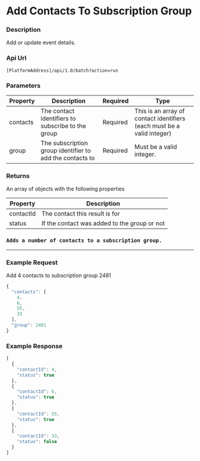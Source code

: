 # Add Contacts To Subscription Group

### Description

Add or update event details.

### Api Url

`[PlatformAddress]/api/1.0/batch?action=run`

### Parameters

| Property | Description | Required | Type |
| --- | --- | --- | --- |
| contacts | The contact identifiers to subscribe to the group        | Required | This is an array of contact identifiers (each must be a valid integer) |
| group    | The subscription group identifier to add the contacts to | Required | Must be a valid integer.                                               |
### Returns

An array of objects with the following properties

| Property | Description |
|-----------|----------------------------------------------|
| contactId | The contact this result is for               |
| status    | If the contact was added to the group or not |

### `Adds a number of contacts to a subscription group.`
---
### Example Request

 Add 4 contacts to subscription group 2481
 
```javascript
{
  "contacts": [
    4,
    6,
    55,
    33
  ],
  "group": 2481
}
```

### Example Response

```javascript
[
  {
    "contactId": 4,
    "status": true
  },
  {
    "contactId": 6,
    "status": true
  },
  {
    "contactId": 55,
    "status": true
  },
  {
    "contactId": 33,
    "status": false
  }
]
```
